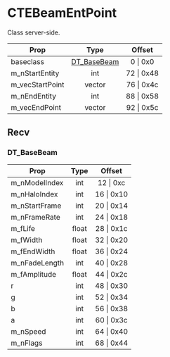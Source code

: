 # CTEBeamEntPoint
Class server-side.

|Prop|Type|Offset|
|---|:-:|:-:|
|baseclass|[DT_BaseBeam](#DT_BaseBeam)|0 \| 0x0|
|m_nStartEntity|int|72 \| 0x48|
|m_vecStartPoint|vector|76 \| 0x4c|
|m_nEndEntity|int|88 \| 0x58|
|m_vecEndPoint|vector|92 \| 0x5c|

## Recv

### DT_BaseBeam

|Prop|Type|Offset|
|---|:-:|:-:|
|m_nModelIndex|int|12 \| 0xc|
|m_nHaloIndex|int|16 \| 0x10|
|m_nStartFrame|int|20 \| 0x14|
|m_nFrameRate|int|24 \| 0x18|
|m_fLife|float|28 \| 0x1c|
|m_fWidth|float|32 \| 0x20|
|m_fEndWidth|float|36 \| 0x24|
|m_nFadeLength|int|40 \| 0x28|
|m_fAmplitude|float|44 \| 0x2c|
|r|int|48 \| 0x30|
|g|int|52 \| 0x34|
|b|int|56 \| 0x38|
|a|int|60 \| 0x3c|
|m_nSpeed|int|64 \| 0x40|
|m_nFlags|int|68 \| 0x44|
